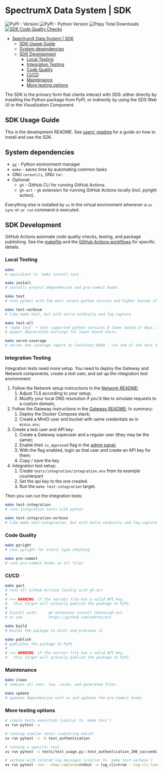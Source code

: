 # SpectrumX Data System | SDK

![PyPI - Version](https://img.shields.io/pypi/v/spectrumx)
![PyPI - Python Version](https://img.shields.io/pypi/pyversions/spectrumx)
![Pepy Total Downloads](https://img.shields.io/pepy/dt/spectrumx)
[![SDK Code Quality Checks](https://github.com/spectrumx/sds-code/actions/workflows/sdk-checks.yaml/badge.svg)](https://github.com/spectrumx/sds-code/actions/workflows/sdk-checks.yaml)

+ [SpectrumX Data System | SDK](#spectrumx-data-system--sdk)
    + [SDK Usage Guide](#sdk-usage-guide)
    + [System dependencies](#system-dependencies)
    + [SDK Development](#sdk-development)
        + [Local Testing](#local-testing)
        + [Integration Testing](#integration-testing)
        + [Code Quality](#code-quality)
        + [CI/CD](#cicd)
        + [Maintenance](#maintenance)
        + [More testing options](#more-testing-options)

The SDK is the primary form that clients interact with SDS: either directly by installing the Python package from PyPI, or indirectly by using the SDS Web UI or the Visualization Component.

## SDK Usage Guide

This is the development README. See [users' readme](./docs/README.md) for a guide on how to install and use the SDK.

## System dependencies

+ [`uv`](https://docs.astral.sh/uv/getting-started/installation/) - Python environment manager
+ `make` - saves time by automating common tasks
+ GNU `coreutils`, GNU `tar`.
+ Optional:
    + `gh` - GitHub CLI for running GitHub Actions.
    + `gh-act` - `gh` extension for running GitHub Actions locally (incl. pyright action).

Everything else is installed by `uv` in the virtual environment whenever a `uv sync` or `uv run` command is executed.

## SDK Development

GitHub Actions automate code quality checks, testing, and package publishing. See the [makefile](./makefile) and the [GitHub Actions workflows](../.github/workflows/) for specific details.

### Local Testing

```bash
make
# equivalent to `make install test`

make install
# installs project dependencies and pre-commit hooks

make test
# runs pytest with the most recent python version and higher bounds of dependencies

make test-verbose
# like make test, but with extra verbosity and log capture

make test-all
# `make test` + test supported python versions @ lower bound of deps. for compatibility
# expect deprecation warnings for lower bound tests.

make serve-coverage
# serves the coverage report on localhost:8000 - run one of the test targets first
```

### Integration Testing

Integration tests need more setup. You need to deploy the Gateway and Network components, create a test user, and set up the integration test environment:

1. Follow the Network setup instructions in the [Network README](../network/README.md);
    1. Adjust TLS according to your setup;
    2. Modify your local DNS resolution if you'd like to simulate requests to a custom domain;
2. Follow the Gateway instructions in the [Gateway README](../gateway/README.md); In summary:
    1. Deploy the Docker Compose stack;
    2. Create a MinIO user and bucket with same credentials as in `minio.env`;
3. Create a test user and API key:
    1. Create a Gateway superuser and a regular user (they may be the same);
    2. Enable their `is_approved` flag in the [admin panel](http://localhost:8000/admin);
    3. With the flag enabled, login as that user and create an API key for them;
    4. Copy / save the key.
4. Integration test setup:
    1. Create `tests/integration/integration.env` from its example counterpart
    2. Set the api key to the one created.
    3. Run the `make test-integration` target.

Then you can run the integration tests:

```bash
make test-integration
# runs integration tests with pytest

make test-integration-verbose
# like make test-integration, but with extra verbosity and log capture
```

### Code Quality

```bash
make pyright
# runs pyright for static type checking

make pre-commit
# runs pre-commit hooks on all files
```

### CI/CD

```bash
make gact
# runs all GitHub Actions locally with gh-act
#
# >>> WARNING: if the secrets file has a valid API key,
#   this target will actually publish the package to PyPI.
#
# Install with:     gh extension install nektos/gh-act
# or see            https://github.com/nektos/act

make build
# builds the package to dist/ and previews it

make publish
# publishes the package to PyPI
#
# >>> WARNING: if the secrets file has a valid API key,
#   this target will actually publish the package to PyPI.
```

### Maintenance

```bash
make clean
# removes all venv, tox, cache, and generated files

make update
# updates dependencies with uv and updates the pre-commit hooks
```

### More testing options

```bash
# simple tests execution (similar to `make test`)
uv run pytest -v

# running similar tests (substring match)
uv run pytest -v -k test_authentication

# running a specific test
uv run pytest -v tests/test_usage.py::test_authentication_200_succeeds

# verbose with colored log messages (similar to `make test-verbose`)
uv run pytest -vvv --show-capture=stdout -o log_cli=true --log-cli-level=DEBUG --capture=no
```

